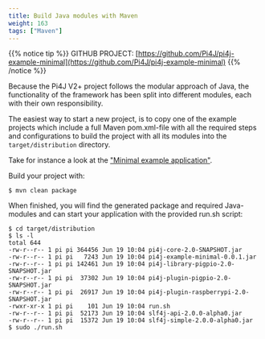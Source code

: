 ```yaml
---
title: Build Java modules with Maven
weight: 163
tags: ["Maven"]
---
```


{{% notice tip %}}
GITHUB PROJECT: [https://github.com/Pi4J/pi4j-example-minimal](https://github.com/Pi4J/pi4j-example-minimal)
{{% /notice %}}

Because the Pi4J V2+ project follows the modular approach of Java, the functionality of the framework has been split into
different modules, each with their own responsibility. 

The easiest way to start a new project, is to copy one of the example projects which include a full Maven pom.xml-file
with all the required steps and configurations to build the project with all its modules into the `target/distribution`
directory.

Take for instance a look at the ["Minimal example application"](/getting-started/minimal-example-application/).

Build your project with:

```shell
$ mvn clean package
``` 

When finished, you will find the generated package and required Java-modules and can start your application with the 
provided run.sh script:

```shell
$ cd target/distribution
$ ls -l
total 644
-rw-r--r-- 1 pi pi 364456 Jun 19 10:04 pi4j-core-2.0-SNAPSHOT.jar
-rw-r--r-- 1 pi pi   7243 Jun 19 10:04 pi4j-example-minimal-0.0.1.jar
-rw-r--r-- 1 pi pi 142461 Jun 19 10:04 pi4j-library-pigpio-2.0-SNAPSHOT.jar
-rw-r--r-- 1 pi pi  37302 Jun 19 10:04 pi4j-plugin-pigpio-2.0-SNAPSHOT.jar
-rw-r--r-- 1 pi pi  26917 Jun 19 10:04 pi4j-plugin-raspberrypi-2.0-SNAPSHOT.jar
-rwxr-xr-x 1 pi pi    101 Jun 19 10:04 run.sh
-rw-r--r-- 1 pi pi  52173 Jun 19 10:04 slf4j-api-2.0.0-alpha0.jar
-rw-r--r-- 1 pi pi  15372 Jun 19 10:04 slf4j-simple-2.0.0-alpha0.jar
$ sudo ./run.sh
``` 